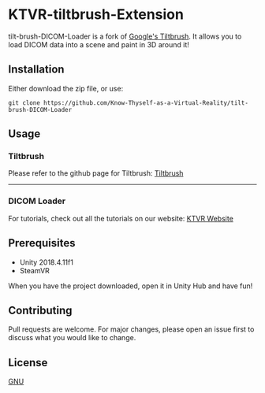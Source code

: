 # KTVR-tiltbrush-Extension

tilt-brush-DICOM-Loader is a fork of [Google's Tiltbrush](https://github.com/googlevr/tilt-brush). It allows you to load DICOM data into a scene and paint in 3D around it!

## Installation

Either download the zip file, or use:

```git bash
git clone https://github.com/Know-Thyself-as-a-Virtual-Reality/tilt-brush-DICOM-Loader
```

## Usage

### Tiltbrush
Please refer to the github page for Tiltbrush:
[Tiltbrush](https://github.com/googlevr/tilt-brush)

---
### DICOM Loader

For tutorials, check out all the tutorials on our website: [KTVR Website](https://www.knowthyself.ualberta.ca/technical-resources/)

## Prerequisites

- Unity 2018.4.11f1
- SteamVR

When you have the project downloaded, open it in Unity Hub and have fun!

## Contributing
Pull requests are welcome. For major changes, please open an issue first to discuss what you would like to change.

## License
[GNU](https://www.gnu.org/licenses/gpl-3.0.en.html)
